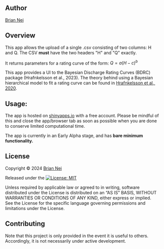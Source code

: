 ## Author

[Brian Nei](https://github.com/bnei)
<br/>

## Overview

This app allows the upload of a single .csv consisting of two columns: H and Q.
The CSV <strong>must</strong> have the two headers "H" and "Q" exactly.

It returns parameters for a rating curve of the form:
$Q = a(H-c)^b$

This app provides a UI to the Bayesian Discharge Rating Curves (BDRC) package (Hrafnkelsson et al., 2023). The theory behind using a Bayesian hierarchical model to fit a rating curve can be found in [Hrafnkelsson et al., 2020](https://arxiv.org/abs/2010.04769).

## Usage:

The app is hosted on [shinyapps.io](https://bnei.shinyapps.io/) with a free account. Please be mindful of this and close the app/browser tab as soon as possible when you are done to conserve limited computational time.

The app is currently in an Early Alpha stage, and has <strong>bare minimum functionality.</strong>
<br/>

## License
Copyright © 2024 [Brian Nei](https://github.com/bnei)

Released under the [![License: MIT](https://img.shields.io/badge/License-MIT-yellow.svg)](https://opensource.org/licenses/MIT)

Unless required by applicable law or agreed to in writing, software
distributed under the License is distributed on an “AS IS” BASIS,
WITHOUT WARRANTIES OR CONDITIONS OF ANY KIND, either express or implied.
See the License for the specific language governing permissions and
limitations under the License.
<br/>

## Contributing
Note that this project is only provided in the event it is useful to others. Accordingly, it is not necessarily under active development. 
<br/>
<br/>
